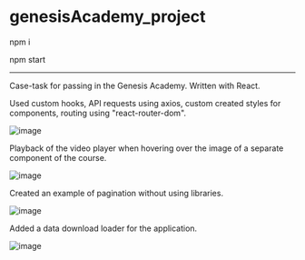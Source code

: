 # genesisAcademy_project
npm i

npm start

****************************************************************

Case-task for passing in the Genesis Academy. Written with React.

Used custom hooks, API requests using axios, custom created styles for components, routing using "react-router-dom".

![image](https://user-images.githubusercontent.com/94392546/226565778-d0aed2e7-9ef9-420c-bfe7-78f4b17cf870.png)

Playback of the video player when hovering over the image of a separate component of the course.

![image](https://user-images.githubusercontent.com/94392546/226566193-89258063-30ed-478b-8c12-cc9d72968a11.png)

Created an example of pagination without using libraries.

![image](https://user-images.githubusercontent.com/94392546/226566264-369e4d90-fe3d-4442-a207-368996a0c45e.png)

Added a data download loader for the application.

![image](https://user-images.githubusercontent.com/94392546/226568113-36e16859-2324-4d49-a57a-91c896360ebd.png)



